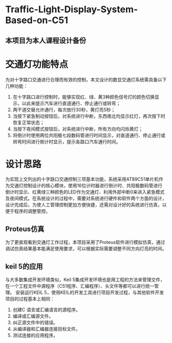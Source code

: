 # Traffic-Light-Display-System-Based-on-C51
## 本项目为本人课程设计备份
# 交通灯功能特点
为对十字路口交通进行合理而有效的控制，本文设计的数显交通灯系统需具备以下几种功能：
 1. 在十字路口进行控制时，能够实现红、绿、黄3种颜色信号灯的颜色切换显示，以此来提示汽车进行直道通行、停止通行或转弯；
 2. 两干道交替允许通行，每次放行30秒，黄灯亮5秒；
 3. 当按下紧急制动按钮后，对系统进行中断，东西南北均显示红灯，再次按下时恢复正常状态；
 4. 当按下夜间模式按钮后，对系统进行中断，所有方向均闪烁黄灯；
 5. 将倒计时使用两位共阳极七段数码管进行时间显示，对直道通行、停止通行或转弯时间进行倒计时显示，提示各路口汽车通行时间。
# 设计思路
为实现上文列出的十字路口交通控制三项基本功能，系统采用AT89C51单片机作为交通灯控制设计的核心模块，使用16位计时器进行倒计时、共阳极数码管进行倒计时显示、红黄绿三种颜色的LED作为交通灯、利用外部中断0来进入紧急模式及夜间模式。在系统设计的过程中，需要对系统进行硬件和软件两个方面的设计，设计完成后，为使人工管理控制更加方便快捷，还需对设计好的系统进行仿真，以便于程序的调整管控。
## Proteus仿真
为了更直观看到交通灯工作过程，本项目采用了Proteus软件进行模拟仿真，通过调试仿真结果基本能满足使用要求，可以根据实际需要调整不同方向灯亮的时间。
## keil 5的应用
 与大多数集成开发环境类似，Keil 5集成开发环境也是用工程的方法来管理文件，在一个工程文件中源程序（C51程序、汇编程序）、头文件等都可以进行统一管理。
 安装运行KEIL 5，使用KEIL的开发工具进行项目开发过程，与其他软件开发项目的过程基本上相同：
1. 创建C 语言或汇编语言的源程序。
2. 编译或汇编源文件。
3. 纠正源文件中的错误。
4. 从编译器和汇编器连接目标文件。
5. 测试连接的应用程序。
